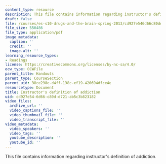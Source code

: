 ```yaml
---
content_type: resource
description: This file contains information regarding instructor's definition of addiction.
draft: false
file: /courses/es-s10-drugs-and-the-brain-spring-2013/cd927e546d66c80dd721ab5c3b823182_MITES_S10S13_definitionwk4.pdf
file_size: 550486
file_type: application/pdf
image_metadata:
  caption: ''
  credit: ''
  image-alt: ''
learning_resource_types:
- Readings
license: https://creativecommons.org/licenses/by-nc-sa/4.0/
ocw_type: OCWFile
parent_title: Handouts
parent_type: CourseSection
parent_uid: 38ce298c-d4ff-138c-ef19-420694dfce4e
resourcetype: Document
title: Instructor's definition of addiction
uid: cd927e54-6d66-c80d-d721-ab5c3b823182
video_files:
  archive_url: ''
  video_captions_file: ''
  video_thumbnail_file: ''
  video_transcript_file: ''
video_metadata:
  video_speakers: ''
  video_tags: ''
  youtube_description: ''
  youtube_id: ''
---
```

This file contains information regarding instructor's definition of addiction.